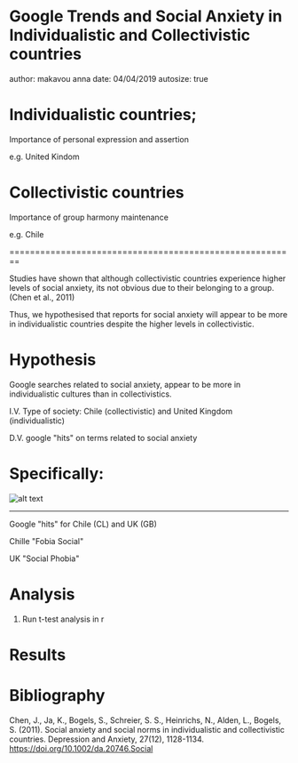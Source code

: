 Google Trends and Social Anxiety in Individualistic and Collectivistic countries
========================================================
author: makavou anna
date: 04/04/2019
autosize: true  

Individualistic countries;  
========================================================
Importance of personal expression and assertion

 e.g.  United Kindom 
 

Collectivistic countries
========================================================
 Importance of group harmony maintenance
 
 e.g. Chile 
 

========================================================

Studies have shown that although collectivistic countries experience higher levels of social anxiety, its not obvious due to their belonging to a group. (Chen et al., 2011)
 

Thus, we hypothesised that reports for social anxiety will appear to be more in individualistic countries despite the higher levels in collectivistic.

Hypothesis
========================================================
 
 Google searches related to social anxiety, appear to be more in individualistic cultures than in collectivistics.
 
I.V. Type of society: Chile (collectivistic)  and United Kingdom (individualistic) 

D.V. google "hits" on terms related to social anxiety

Specifically:
========================================================

 

![alt text](Rplot01.png)
***
Google "hits" for Chile (CL) and UK (GB)

 Chille "Fobia Social"
 
 UK "Social Phobia"
 
  

Analysis 
======================================================== 
1) Run t-test analysis in r
 

 Results
========================================================

Bibliography
========================================================

Chen, J., Ja, K., Bogels, S., Schreier, S. S., Heinrichs, N., Alden, L., Bogels, S. (2011). Social anxiety and social norms in individualistic and collectivistic countries. Depression and Anxiety, 27(12), 1128-1134. https://doi.org/10.1002/da.20746.Social

 
